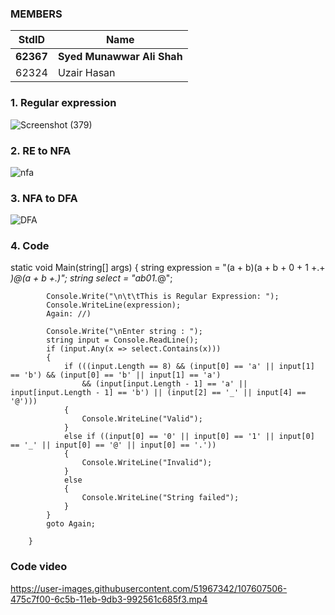 ### MEMBERS ###
StdID | Name
------------ | -------------
**62367** | **Syed Munawwar Ali Shah** <!--this is the group leader in bold-->
62324 | Uzair Hasan

### 1. Regular expression ###
![Screenshot (379)](https://user-images.githubusercontent.com/51967342/107612693-9b219500-6c68-11eb-9749-4a58cdc661c9.png)

### 2. RE to NFA ###

![nfa](https://user-images.githubusercontent.com/62952262/107611897-e05aae00-6bf9-11eb-8bb3-753727cafa10.png)

### 3. NFA to DFA ###                                                                                      
![DFA](https://user-images.githubusercontent.com/62952262/107635429-fe3b0980-6c1f-11eb-890e-69f460a9304f.png)

### 4. Code ###
static void Main(string[] args)
        {
            string expression = "(a + b)(a + b + 0 + 1 +.+ _)*@(a + b +.)*";
            string select = "ab01._@"; 

            Console.Write("\n\t\tThis is Regular Expression: ");
            Console.WriteLine(expression);
            Again: //)

            Console.Write("\nEnter string : ");
            string input = Console.ReadLine();
            if (input.Any(x => select.Contains(x)))
            {
                if (((input.Length == 8) && (input[0] == 'a' || input[1] == 'b') && (input[0] == 'b' || input[1] == 'a') 
                    && (input[input.Length - 1] == 'a' || input[input.Length - 1] == 'b') || (input[2] == '_' || input[4] == '@')))
                {
                    Console.WriteLine("Valid");
                }
                else if ((input[0] == '0' || input[0] == '1' || input[0] == '_' || input[0] == '@' || input[0] == '.'))  
                {
                    Console.WriteLine("Invalid");
                }
                else
                {
                    Console.WriteLine("String failed");
                }
            }
            goto Again;
     
        }
 ### Code video ###
https://user-images.githubusercontent.com/51967342/107607506-475c7f00-6c5b-11eb-9db3-992561c685f3.mp4
